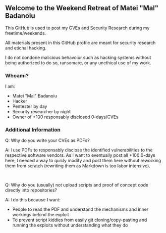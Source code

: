 ## Welcome to the Weekend Retreat of Matei "Mal" Badanoiu

This GitHub is used to post my CVEs and Security Research during my freetime/weekends.

All materials present in this GitHub profile are meant for security research and etichal hacking.

I do not condone malicious behavoiur such as hacking systems without being authorized to do so, ransomare, or any unethical use of my work.

### Whoami?

I am:
- Matei "Mal" Badanoiu
- Hacker
- Pentester by day
- Security researcher by night
- Owner of +100 responsably disclosed 0-days/CVEs

### Additional Information

Q: Why do you write your CVEs as PDFs?

A: I use PDFs to responsably disclose the identified vulnerabilities to the respective software vendors. As I want to eventually post all +100 0-days here, I needed a way to quicly modify and post them here without reworking them from scratch (rewriting them as Markdown is too labor intensive).

<br/>

Q: Why do you (usually) not upload scripts and proof of concept code directly into repositories?

A: I do this because I want:
- People to read the PDF and understand the mechanisms and inner workings behind the exploit
- To prevent script kiddies from easily git cloning/copy-pasting and running the exploits without understanding what they do
